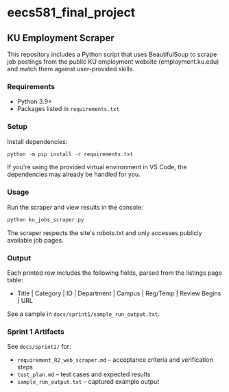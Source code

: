 # eecs581_final_project

## KU Employment Scraper

This repository includes a Python script that uses BeautifulSoup to scrape job postings from the public KU employment website (employment.ku.edu) and match them against user-provided skills.

### Requirements

- Python 3.9+
- Packages listed in `requirements.txt`

### Setup

Install dependencies:

```powershell
python -m pip install -r requirements.txt
```

If you're using the provided virtual environment in VS Code, the dependencies may already be handled for you.

### Usage

Run the scraper and view results in the console:

```powershell
python ku_jobs_scraper.py
```

The scraper respects the site's robots.txt and only accesses publicly available job pages.

### Output

Each printed row includes the following fields, parsed from the listings page table:

- Title | Category | ID | Department | Campus | Reg/Temp | Review Begins | URL

See a sample in `docs/sprint1/sample_run_output.txt`.

### Sprint 1 Artifacts

See `docs/sprint1/` for:

- `requirement_R2_web_scraper.md` – acceptance criteria and verification steps
- `test_plan.md` – test cases and expected results
- `sample_run_output.txt` – captured example output
